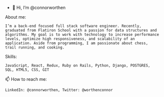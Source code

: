 - 👋 Hi, I’m @connorworthen

About me:

    I’m a back-end focused full stack software engineer. Recently, graduated from Flatiron School with a passion for data structures and algorithms. My goal is to work with technology to increase performance levels, optimize high responsiveness, and scalability of an application. Aside from programming, I am passionate about chess, trail running, and cooking.
  
 Skills:
 
    JavaScript, React, Redux, Ruby on Rails, Python, Django, POSTGRES, SQL, HTML5, CSS, GIT

📫 How to reach me:

    LinkedIn: @connorworthen, Twitter: @worthenconnor
